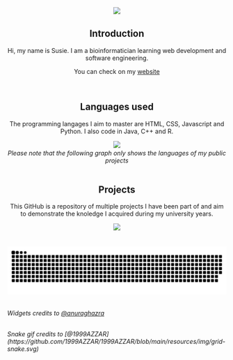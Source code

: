 <div align="center">
  <img src="https://readme-typing-svg.herokuapp.com/?color=E97451%0A&size=25&center=true&vCenter=true&width=433&height=75&lines=Welcome+to+my+GitHub;%40susiehgt">
</div>
<div align="center">
<h2 align="center">Introduction</h2>
  Hi, my name is Susie. I am a bioinformatician learning web development and software engineering.

  
  You can check on my [website](https://susiehgt.github.io/)
</div>
<br>
<div align="center">
  <h2>Languages used</h2>
  <p>The programming langages I aim to master are HTML, CSS, Javascript and Python. 
  I also code in Java, C++ and R.  </p>
</div>
<div align="center">
  <img src="https://github-readme-stats.vercel.app/api/top-langs/?username=susiehgt&layout=compact&theme=darcula">
</div>
<div align="center">
  <i>Please note that the following graph only shows the languages of my public projects</i>
</div>
<br>

<div align="center">
  <h2>Projects</h2>
  <p>This GitHub is a repository of multiple projects I have been part of and aim to demonstrate 
the knoledge I acquired during my university years.  </p>

  <div align="center">
    <img src="https://github-readme-stats.vercel.app/api?username=susiehgt&theme=darcula">
  </div>
</div>
<br>
<br>

<div align="center">
<img src="https://raw.githubusercontent.com/1999AZZAR/1999AZZAR/369de1d8b71cd2b29032dd29753b74e5f1124ec1/resources/img/grid-snake.svg">
</div>

<br>

<i>Widgets credits to [@anuraghazra](https://github.com/anuraghazra/github-readme-stats?tab=readme-ov-file#usage-2)</i>

<br>
<i>Snake gif credits to [@1999AZZAR](https://github.com/1999AZZAR/1999AZZAR/blob/main/resources/img/grid-snake.svg)</i>


<!---
susiehgt/susiehgt is a ✨ special ✨ repository because its `README.md` (this file) appears on your GitHub profile.
You can click the Preview link to take a look at your changes.
--->
